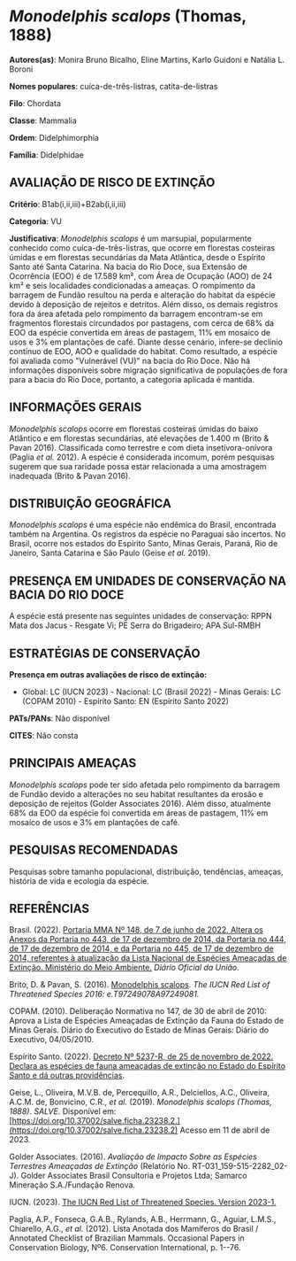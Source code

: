 # *Monodelphis scalops* (Thomas, 1888)

**Autores(as)**: Monira Bruno Bicalho, Eline Martins, Karlo Guidoni e Natália L. Boroni

**Nomes populares**: cuíca-de-três-listras, catita-de-listras

**Filo**: Chordata

**Classe**: Mammalia

**Ordem**: Didelphimorphia

**Família**: Didelphidae

## AVALIAÇÃO DE RISCO DE EXTINÇÃO

**Critério**: B1ab(i,ii,iii)+B2ab(i,ii,iii)

**Categoria**: VU

**Justificativa**: *Monodelphis scalops* é um marsupial, popularmente conhecido como cuíca-de-três-listras, que ocorre em florestas costeiras úmidas e em florestas secundárias da Mata Atlântica, desde o Espírito Santo até Santa Catarina. Na bacia do Rio Doce, sua Extensão de Ocorrência (EOO) é de 17.589 km², com Área de Ocupação (AOO) de 24 km² e seis localidades condicionadas a ameaças. O rompimento da barragem de Fundão resultou na perda e alteração do habitat da espécie devido à deposição de rejeitos e detritos. Além disso, os demais registros fora da área afetada pelo rompimento da barragem encontram-se em fragmentos florestais circundados por pastagens, com cerca de 68% da EOO da espécie convertida em áreas de pastagem, 11% em mosaico de usos e 3% em plantações de café. Diante desse cenário, infere-se declínio contínuo de EOO, AOO e qualidade do habitat. Como resultado, a espécie foi avaliada como "Vulnerável (VU)" na bacia do Rio Doce. Não
há informações disponíveis sobre migração significativa de populações de fora para a bacia do Rio Doce, portanto, a categoria aplicada é mantida.

## INFORMAÇÕES GERAIS

*Monodelphis scalops* ocorre em florestas costeiras úmidas do baixo Atlântico e em florestas secundárias, até elevações de 1.400 m (Brito & Pavan 2016). Classificada como terrestre e com dieta insetívora-onívora (Paglia *et al.* 2012). A espécie é considerada incomum, porém pesquisas sugerem que sua raridade possa estar relacionada a uma amostragem inadequada (Brito & Pavan 2016).

## DISTRIBUIÇÃO GEOGRÁFICA

*Monodelphis scalops* é uma espécie não endêmica do Brasil, encontrada também na Argentina. Os registros da espécie no Paraguai são incertos.  No Brasil, ocorre nos estados do Espírito Santo, Minas Gerais, Paraná, Rio de Janeiro, Santa Catarina e São Paulo (Geise *et al.* 2019).

## PRESENÇA EM UNIDADES DE CONSERVAÇÃO NA BACIA DO RIO DOCE

A espécie está presente nas seguintes unidades de conservação: RPPN Mata dos Jacus - Resgate Vi; PE Serra do Brigadeiro; APA Sul-RMBH

## ESTRATÉGIAS DE CONSERVAÇÃO

**Presença em outras avaliações de risco de extinção:**

-   Global: LC (IUCN 2023) -   Nacional: LC (Brasil 2022) -   Minas Gerais: LC (COPAM 2010) -   Espírito Santo: EN (Espírito Santo 2022)

**PATs/PANs**: Não disponível

**CITES**: Não consta

## PRINCIPAIS AMEAÇAS

*Monodelphis scalops* pode ter sido afetada pelo rompimento da barragem de Fundão devido a alterações no seu habitat resultantes da erosão e deposição de rejeitos (Golder Associates 2016). Além disso, atualmente 68% da EOO da espécie foi convertida em áreas de pastagem, 11% em mosaico de usos e 3% em plantações de café.

## PESQUISAS RECOMENDADAS

Pesquisas sobre tamanho populacional, distribuição, tendências, ameaças, história de vida e ecologia da espécie.

## REFERÊNCIAS

Brasil. (2022). [Portaria MMA Nº 148, de 7 de junho de 2022. Altera os Anexos da Portaria no 443, de 17 de dezembro de 2014, da Portaria no 444, de 17 de dezembro de 2014, e da Portaria no 445, de 17 de dezembro de 2014, referentes à atualização da Lista Nacional de Espécies Ameaçadas de Extinção. Ministério do Meio Ambiente.](https://in.gov.br/en/web/dou/-/portaria-mma-n-148-de-7-de-junho-de-2022-406272733) *Diário Oficial da União*.

Brito, D. & Pavan, S. (2016). [Monodelphis scalops](https://dx.doi.org/10.2305/IUCN.UK.2016-2.RLTS.T97249078A97249081.en).  *The IUCN Red List of Threatened Species 2016: e.T97249078A97249081.*

COPAM. (2010). Deliberação Normativa no 147, de 30 de abril de 2010: Aprova a Lista de Espécies Ameaçadas de Extinção da Fauna do Estado de Minas Gerais. Diário do Executivo do Estado de Minas Gerais: Diário do Executivo, 04/05/2010.

Espírito Santo. (2022). [Decreto Nº 5237-R, de 25 de novembro de 2022.  Declara as espécies de fauna ameaçadas de extinção no Estado do Espírito Santo e dá outras providências](https://iema.es.gov.br/Media/iema/FAUNA/Decreto%205237-R_2022_25-Nov%20-%20Fauna%20(s-peixes)%20-%20Lista%20de%20Esp%C3%A9cies%20Amea%C3%A7adas%20de%20Extin%C3%A7%C3%A3o.pdf).

Geise, L., Oliveira, M.V.B. de, Percequillo, A.R., Delciellos, A.C., Oliveira, A.C.M. de, Bonvicino, C.R., *et al.* (2019). *Monodelphis scalops (Thomas, 1888)*. *SALVE*. Disponível em: [https://doi.org/10.37002/salve.ficha.23238.2.](https://doi.org/10.37002/salve.ficha.23238.2) Acesso em 11 de abril de 2023.

Golder Associates. (2016). *Avaliação de Impacto Sobre as Espécies Terrestres Ameaçadas de Extinção* (Relatório No.  RT-031_159-515-2282_02-J). Golder Associates Brasil Consultoria e Projetos Ltda; Samarco Mineração S.A./Fundação Renova.

IUCN. (2023). [The IUCN Red List of Threatened Species. Version 2023-1.](https://www.iucnredlist.org.)

Paglia, A.P., Fonseca, G.A.B., Rylands, A.B., Herrmann, G., Aguiar, L.M.S., Chiarello, A.G., *et al.* (2012). Lista Anotada dos Mamíferos do Brasil / Annotated Checklist of Brazilian Mammals. Occasional Papers in Conservation Biology, Nº6. Conservation International, p. 1--76.
